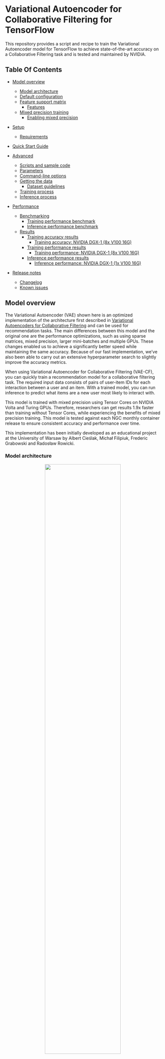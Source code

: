 # Variational Autoencoder for Collaborative Filtering for TensorFlow

This repository provides a script and recipe to train the Variational Autoencoder model for TensorFlow to achieve state-of-the-art accuracy on a Collaborative Filtering task and is tested and maintained by NVIDIA.

## Table Of Contents

- [Model overview](#model-overview)
    * [Model architecture](#model-architecture)
    * [Default configuration](#default-configuration)
    * [Feature support matrix](#feature-support-matrix)
	    * [Features](#features)
    * [Mixed precision training](#mixed-precision-training)
	    * [Enabling mixed precision](#enabling-mixed-precision)
- [Setup](#setup)
    * [Requirements](#requirements)
- [Quick Start Guide](#quick-start-guide)
- [Advanced](#advanced)
    * [Scripts and sample code](#scripts-and-sample-code)
    * [Parameters](#parameters)
    * [Command-line options](#command-line-options)
    * [Getting the data](#getting-the-data)
        * [Dataset guidelines](#dataset-guidelines)
    * [Training process](#training-process)
    * [Inference process](#inference-process)

- [Performance](#performance)
    * [Benchmarking](#benchmarking)
        * [Training performance benchmark](#training-performance-benchmark)
        * [Inference performance benchmark](#inference-performance-benchmark)
    * [Results](#results)
        * [Training accuracy results](#training-accuracy-results)
            * [Training accuracy: NVIDIA DGX-1 (8x V100 16G)](#training-accuracy-nvidia-dgx-1-8x-v100-16g)
        * [Training performance results](#training-performance-results)
            * [Training performance: NVIDIA DGX-1 (8x V100 16G)](#training-performance-nvidia-dgx-1-8x-v100-16g)
        * [Inference performance results](#inference-performance-results)
            * [Inference performance: NVIDIA DGX-1 (1x V100 16G)](#inference-performance-nvidia-dgx-1-1x-v100-16g)
- [Release notes](#release-notes)
    * [Changelog](#changelog)
    * [Known issues](#known-issues)


## Model overview

The Variational Autoencoder (VAE) shown here is an optimized implementation of the architecture first described in [Variational Autoencoders for Collaborative Filtering](https://arxiv.org/abs/1802.05814) and can be used for recommendation tasks. The main differences between this model and the original one are the performance optimizations, such as using sparse matrices, mixed precision, larger mini-batches and multiple GPUs. These changes enabled us to achieve a significantly better speed while maintaining the same accuracy. Because of our fast implementation, we’ve also been able to carry out an extensive hyperparameter search to slightly improve the accuracy metrics.

When using Variational Autoencoder for Collaborative Filtering (VAE-CF), you can quickly train a recommendation model for a collaborative filtering task. The required input data consists of pairs of user-item IDs for each interaction between a user and an item. With a trained model, you can run inference to predict what items are a new user most likely to interact with. 

This model is trained with mixed precision using Tensor Cores on NVIDIA Volta and Turing GPUs. Therefore, researchers can get results 1.9x faster than training without Tensor Cores, while experiencing the benefits of mixed precision training. This model is tested against each NGC monthly container release to ensure consistent accuracy and performance over time.

This implementation has been initially developed as an educational project at the University of Warsaw by Albert Cieślak, Michał Filipiuk, Frederic Grabowski and Radosław Rowicki.

### Model architecture

<p align="center">
   <img width="70%" src="images/autoencoder.png" />
   <br>
   Figure 1. The architecture of the VAE-CF model </p>


The Variational Autoencoder is a neural network that provides collaborative filtering based on implicit feedback. Specifically, it provides product recommendations based on user and item interactions. The training data for this model should contain a sequence of user ID, item ID pairs indicating that the specified user has interacted with,  and the specified item. 

The model consists of two parts: the encoder and the decoder. 
The encoder transforms the vector, that contains the interactions for a specific user, into an n-dimensional variational distribution. We can then use this variational distribution to obtain a latent representation of a user. 
This latent representation is then fed into the decoder. The result is a vector of item interaction probabilities for a particular user.

### Default configuration

The following features were implemented in this model:
- general
	- sparse matrix support
	- data-parallel multi-GPU training
	- dynamic loss scaling with backoff for tensor cores (mixed precision) training 
    
### Feature support matrix

The following features are supported by this model: 

| Feature               | VAE-CF       
|-----------------------|--------------------------   
|Horovod Multi-GPU (NCCL)          |     Yes            
|Automatic mixed precision (AMP)   |     Yes     
         
#### Features

##### Horovod

Horovod is a distributed training framework for TensorFlow, Keras, PyTorch and MXNet. The goal of Horovod is to make distributed deep learning fast and easy to use. For more information about how to get started with Horovod, see the [Horovod: Official repository](https://github.com/horovod/horovod).

##### Multi-GPU training with Horovod

Our model uses Horovod to implement efficient multi-GPU training with NCCL. For details, see example sources in this repository or see the [TensorFlow tutorial](https://github.com/horovod/horovod/#usage).




### Mixed precision training

Mixed precision is the combined use of different numerical precisions in a computational method. [Mixed precision](https://arxiv.org/abs/1710.03740) training offers significant computational speedup by performing operations in half-precision format, while storing minimal information in single-precision to retain as much information as possible in critical parts of the network. Since the introduction of [Tensor Cores](https://developer.nvidia.com/tensor-cores) in the Volta and Turing architecture, significant training speedups are experienced by switching to mixed precision -- up to 3x overall speedup on the most arithmetically intense model architectures. Using mixed precision training requires two steps:
1.  Porting the model to use the FP16 data type where appropriate.    
2.  Adding loss scaling to preserve small gradient values.

The ability to train deep learning networks with lower precision was introduced in the Pascal architecture and first supported in [CUDA 8](https://devblogs.nvidia.com/parallelforall/tag/fp16/) in the NVIDIA Deep Learning SDK.

For information about:
-   How to train using mixed precision, see the [Mixed Precision Training](https://arxiv.org/abs/1710.03740) paper and [Training With Mixed Precision](https://docs.nvidia.com/deeplearning/sdk/mixed-precision-training/index.html) documentation.
-   Techniques used for mixed precision training, see the [Mixed-Precision Training of Deep Neural Networks](https://devblogs.nvidia.com/mixed-precision-training-deep-neural-networks/) blog.
-   How to access and enable AMP for TensorFlow, see [Using TF-AMP](https://docs.nvidia.com/deeplearning/dgx/tensorflow-user-guide/index.html#tfamp) from the TensorFlow User Guide.


#### Enabling mixed precision

To enable mixed precision in VAE-CF, run the `main.py` script with the `--use_tf_amp` flag.


## Setup

The following section lists the requirements that you need to meet in order to start training the VAE-CF model.

### Requirements

This repository contains Dockerfile which extends the Tensorflow NGC container and encapsulates some dependencies. Aside from these dependencies, ensure you have the following components:
-   [NVIDIA Docker](https://github.com/NVIDIA/nvidia-docker)
-   Tensorflow 19.11+ NGC container
-   [NVIDIA Volta](https://www.nvidia.com/en-us/data-center/volta-gpu-architecture/) or [Turing](https://www.nvidia.com/en-us/geforce/turing/) based GPU

For more information about how to get started with NGC containers, see the following sections from the NVIDIA GPU Cloud Documentation and the Deep Learning Documentation:
-   [Getting Started Using NVIDIA GPU Cloud](https://docs.nvidia.com/ngc/ngc-getting-started-guide/index.html)
-   [Accessing And Pulling From The NGC Container Registry](https://docs.nvidia.com/deeplearning/frameworks/user-guide/index.html#accessing_registry)
- [Running TensorFlow](https://docs.nvidia.com/deeplearning/frameworks/tensorflow-release-notes/running.html#running)
  
For those unable to use the TensorFlow NGC container, to set up the required environment or create your own container, see the versioned [NVIDIA Container Support Matrix](https://docs.nvidia.com/deeplearning/frameworks/support-matrix/index.html).

## Quick Start Guide

To train your model using mixed precision with Tensor Cores or using FP32, perform the following steps using the default parameters of the VAE-CF model on the [MovieLens 20m dataset](https://grouplens.org/datasets/movielens/20m/). For the specifics concerning training and inference, see the [Advanced](#advanced) section.

1. Clone the repository.
```bash
git clone https://github.com/NVIDIA/DeepLearningExamples
cd DeepLearningExamples/Tensorflow/Recommendation/VAE_CF
```

2. Build the VAE TensorFlow NGC container.
```bash
docker build . -t vae
``` 

3. Launch the VAE-CF TensorFlow Docker container.
```bash
docker run -it --rm --runtime=nvidia -v /data/vae-cf:/data vae /bin/bash
``` 

4. Prepare the dataset.
```bash
python3 prepare_dataset.py
``` 

5. Start training.
```bash
python3 main.py --train --use_tf_amp --checkpoint_dir ./checkpoints
```

6. Start validation/evaluation.
The model is exported to the default `model_dir` and can be loaded and tested using:
```bash
python3 main.py --test --use_tf_amp --checkpoint_dir ./checkpoints
```


## Advanced

The following sections provide greater details of the dataset, running training and inference, and the training results.

### Scripts and sample code

The `main.py` script provides an entry point to all the provided functionalities. This includes running training, testing and inference. The behavior of the script is controlled by command-line arguments listed below in the [Parameters](#parameters) section. The `prepare_dataset.py` script can be used to download and preprocess the MovieLens 20m dataset.

Most of the deep learning logic is implemented in the `vae/models` subdirectory. The `vae/load` subdirectory contains code for downloading and preprocessing the dataset. The `vae/metrics` subdirectory provides functions for computing the validation metrics such as recall and [NDCG](https://en.wikipedia.org/wiki/Discounted_cumulative_gain#Normalized_DCG).

### Parameters

To train a VAE-CF model in TensorFlow the following parameters are supported:

```
usage: main.py [-h] [--train] [--test] [--inference] [--inference_benchmark]
               [--use_tf_amp] [--epochs EPOCHS]
               [--batch_size_train BATCH_SIZE_TRAIN]
               [--batch_size_validation BATCH_SIZE_VALIDATION]
               [--validation_step VALIDATION_STEP]
               [--warm_up_epochs WARM_UP_EPOCHS]
               [--total_anneal_steps TOTAL_ANNEAL_STEPS]
               [--anneal_cap ANNEAL_CAP] [--lam LAM] [--lr LR] [--beta1 BETA1]
               [--beta2 BETA2] [--top_results TOP_RESULTS] [--xla] [--trace]
               [--activation ACTIVATION] [--log_path LOG_PATH] [--seed SEED]
               [--data_dir DATA_DIR] [--checkpoint_dir CHECKPOINT_DIR]

Train a Variational Autoencoder for Collaborative Filtering in TensorFlow

optional arguments:
  -h, --help            show this help message and exit
  --train               Run training of VAE
  --test                Run validation of VAE
  --inference           Run inference on a single random example.This can also
                        be used to measure the latency for a batch size of 1
  --inference_benchmark
                        Benchmark the inference throughput on a very large
                        batch size
  --use_tf_amp          Enable Automatic Mixed Precision
  --epochs EPOCHS       Number of epochs to train
  --batch_size_train BATCH_SIZE_TRAIN
                        Global batch size for training
  --batch_size_validation BATCH_SIZE_VALIDATION
                        Used both for validation and testing
  --validation_step VALIDATION_STEP
                        Train epochs for one validation
  --warm_up_epochs WARM_UP_EPOCHS
                        Number of epochs to omit during benchmark
  --total_anneal_steps TOTAL_ANNEAL_STEPS
                        Number of annealing steps
  --anneal_cap ANNEAL_CAP
                        Annealing cap
  --lam LAM             Regularization parameter
  --lr LR               Learning rate
  --beta1 BETA1         Adam beta1
  --beta2 BETA2         Adam beta2
  --top_results TOP_RESULTS
                        Number of results to be recommended
  --xla                 Enable XLA
  --trace               Save profiling traces
  --activation ACTIVATION
                        Activation function
  --log_path LOG_PATH   Path to the detailed JSON log from to be created
  --seed SEED           Random seed for TensorFlow and numpy
  --data_dir DATA_DIR   Directory for storing the training data
  --checkpoint_dir CHECKPOINT_DIR
                        Path for saving a checkpoint after the training

```

### Command-line options

To see the full list of available options and their descriptions, use the `-h` or `--help` command-line option, for example:
```bash
python main.py --help
```


### Getting the data

The VA-CF model was trained on the [MovieLens 20M dataset](https://grouplens.org/datasets/movielens/20m/). The dataset can be downloaded and preprocessed simply by running: `python prepare_dataset.py` in the Docker container. By default, the dataset will be stored in the `/data` directory. If you want to store the data in a different location, you can pass the desired location to the `--data_dir` argument.

#### Dataset guidelines

As a Collaborative Filtering model, VAE-CF only uses information about which user interacted with which item. For the MovieLens dataset, this means that a particular user has positively reviewed a particular movie. VAE-CF can be adapted to any other collaborative filtering task. The input to the model is generally a list of all interactions between users and items. One column of the CSV should contain user IDs while the other should contain item IDs. Example preprocessing for the MovieLens 20M dataset is provided in the `vae/load/preprocessing.py` file.


### Training process

The training can be started by running the `main.py` script with the `train` argument. The resulting checkpoints containing the trained model weights are then stored in the directory specified by the `--checkpoint_dir` directory (by default, no checkpoints are saved).

Additionally, a command-line argument called `--results_dir` (by default None) can be used to enable saving some statistics to JSON files in a directory specified by this parameter. The statistics saved are:
1) a complete list of command-line arguments saved as `<results_dir>/args.json` and
2) a dictionary of validation metrics and performance metrics recorded during training

The main validation metric used is [NDCG@100](https://en.wikipedia.org/wiki/Discounted_cumulative_gain#Normalized_DCG). Following the original VAE-CF paper we also report numbers for Recall@20 and Recall@50.

Multi-GPU training uses horovod. You can run it with:
```horovodrun -np 8 -H localhost:8 python3 main.py  --train --use_tf_amp```

Mixed precision support is controlled by the `--use_tf_amp` command-line flag. It enables TensorFlow’s Automatic Mixed Precision mode.


### Inference process

Inference on a trained model can be run by passing the `--inference` argument to the main.py script, for example:
```
python3 main.py --inference --use_tf_amp --checkpoint_dir /checkpoints
```
This will generate a user with a collection of random items that they interacted with and run inference for that user. The result is a list of K recommended items the user is likely to interact with. You can control the number of items to be recommended by setting the `--top_results` command-line argument (by default 100).


## Performance

### Benchmarking

The following section shows how to run benchmarks measuring the model performance in training and inference modes.

#### Training performance benchmark


To benchmark the training performance, run:
```
horovodrun -np 8 -H localhost:8 python3 main.py  --train --use_tf_amp
```

Training benchmark was run on 8x V100 16G GPUs.

#### Inference performance benchmark

To benchmark the inference performance, run:
```
python3 main.py  --inference_benchmark --use_tf_amp --batch_size_validation 24576
```
 
Inference benchmark was run on 1x V100 16G GPU.

### Results

The following sections provide details on how we achieved our performance and accuracy in training and inference.

#### Training accuracy results

##### Training accuracy: NVIDIA DGX-1 (8x V100 16G)

Our results were obtained by running the `main.py` training script in the TensorFlow 19.11 NGC container on NVIDIA DGX-1 with (8x V100 16G) GPUs.

| GPUs | Batch size / GPU | Accuracy - FP32 | Accuracy - mixed precision  | Time to train - FP32 (s) |  Time to train - mixed precision (s) | Time to train speedup (FP32 to mixed precision) |
|---|---|---|---|---|---|---|
| 1 | 24576 | 0.42863  | 0.42824 | 357.6| 205.9  | 1.737 |
| 8 | 3072  | 0.42763  | 0.42766 | 59.7 | 43.2   | 1.381 |


#### Training performance results

##### Training performance: NVIDIA DGX-1 (8x V100 16G)

Our results were obtained by running:
```
 horovodrun -np 8 -H localhost:8 python3 main.py  --train --use_tf_amp
```
in the TensorFlow 19.11 NGC container on NVIDIA DGX-1 with 8x V100 16G GPUs. Performance numbers (throughput in users processed per second) were averaged over an entire training run.

| GPUs   | Batch size / GPU   | Throughput - FP32    | Throughput - mixed precision    | Throughput speedup (FP32 - mixed precision)   | Strong scaling - FP32    | Strong scaling - mixed precision |
|---|---|---|---|---|---|---|
| 1 | 24576| 116k | 219k | 1.897 | 1.00| 1.00|
| 8 | 3072 | 685k | 966k | 1.410 | 5.92 | 4.41 |

We use users processed per second as a throughput metric for measuring training performance.

#### Inference performance results

##### Inference performance: NVIDIA DGX-1 (1x V100 16G)

Our results were obtained by running:
```
python3 main.py  --inference_benchmark --use_tf_amp --batch_size_validation 24576
```
in the TensorFlow 19.11 NGC container on NVIDIA DGX-1 with (1x V100 16G) GPU.

| GPUs   | Batch size / GPU   | Inference Throughput - FP32    | Inference Throughput - mixed precision    | Inference Throughput speedup (FP32 - mixed precision) |
|---|---|---|---|---|
| 1 | 24576| 127k | 154k | 1.215 |

We use users processed per second as a throughput metric for measuring inference performance.

To achieve these same results, follow the steps in the [Quick Start Guide](#quick-start-guide).

## Release notes

### Changelog

November 2019
- Initial release

### Known issues

Multi-GPU scaling

We benchmark this implementation on the ML-20m dataset so that our results are comparable to the original VAE-CF paper. We also use the same neural network architecture. As a consequence, the ratio of communication to computation is relatively large. This means that although using multiple GPUs speeds up the training substantially, the scaling efficiency is worse from what one would expect if using a larger model and a more realistic dataset.

